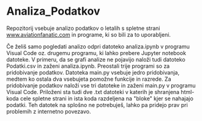 # Analiza_Podatkov
Repozitorij vsebuje analizo podatkov o letalih s spletne strani www.aviationfanatic.com in programe, ki so bili za to uporabljeni.

Če želiš samo pogledati analizo odpri datoteko analiza.ipynb v programu Visual Code oz. drugemu programu, ki lahko prebere Jupyter notebook datoteke. V primeru, da se grafi analize ne pojavijo naloži tudi datoteko Podatki.csv in zaženi analiza.ipynb. 
Preostali trije programi so za pridobivanje podatkov. Datoteka main.py vsebuje jedro pridobivanja, medtem ko ostala dva vsebujeta pomožne funkcije in razrede. Za pridobivanje podatkov naloži vse tri datoteke in zaženi main.py v programu Visual Code.
Priloženi sta tudi dve .txt datoteki v katerih je shranjena html-koda cele spletne strani in ista koda razdeljena na "bloke" kjer se nahajajo podatki. Teh datotek na splošno ne potrebuješ, lahko pa pridejo prav pri problemih z internetno povezavo.


